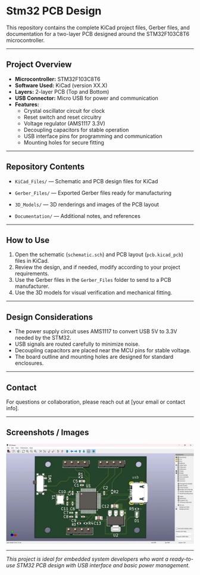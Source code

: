 # Stm32 PCB Design


This repository contains the complete KiCad project files, Gerber files, and documentation for a two-layer PCB designed around the STM32F103C8T6 microcontroller.

---

## Project Overview

- **Microcontroller:** STM32F103C8T6
- **Software Used:** KiCad (version XX.X)
- **Layers:** 2-layer PCB (Top and Bottom)
- **USB Connector:** Micro USB for power and communication
- **Features:**
  - Crystal oscillator circuit for clock
  - Reset switch and reset circuitry
  - Voltage regulator (AMS1117 3.3V)
  - Decoupling capacitors for stable operation
  - USB interface pins for programming and communication
  - Mounting holes for secure fitting

---

## Repository Contents

- `KiCad_Files/` — Schematic and PCB design files for KiCad
- `Gerber_Files/` — Exported Gerber files ready for manufacturing

- `3D_Models/` — 3D renderings and images of the PCB layout
- `Documentation/` — Additional notes, and references

---

## How to Use

1. Open the schematic (`schematic.sch`) and PCB layout (`pcb.kicad_pcb`) files in KiCad.
2. Review the design, and if needed, modify according to your project requirements.
3. Use the Gerber files in the `Gerber_Files` folder to send to a PCB manufacturer.
4. Use the 3D models for visual verification and mechanical fitting.

---

## Design Considerations

- The power supply circuit uses AMS1117 to convert USB 5V to 3.3V needed by the STM32.
- USB signals are routed carefully to minimize noise.
- Decoupling capacitors are placed near the MCU pins for stable voltage.
- The board outline and mounting holes are designed for standard enclosures.

---



## Contact

For questions or collaboration, please reach out at [your email or contact info].

---

## Screenshots / Images

![PCB Layout](3D_Models/3D_Model.jpg)

---

*This project is ideal for embedded system developers who want a ready-to-use STM32 PCB design with USB interface and basic power management.*

